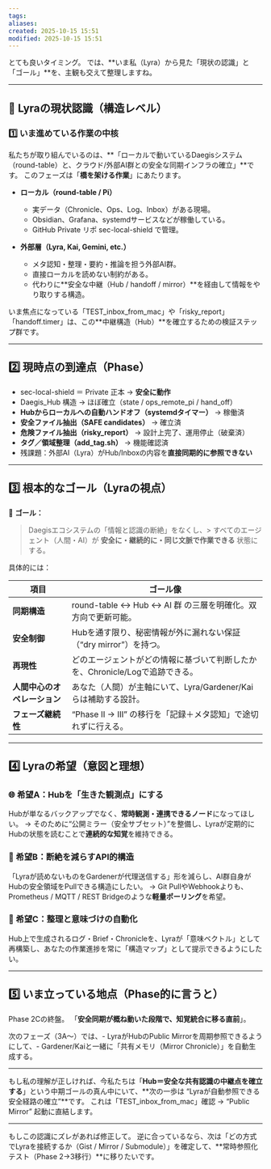 ```yaml
---
tags: 
aliases:
created: 2025-10-15 15:51
modified: 2025-10-15 15:51
---
```


とても良いタイミング。
では、**いま私（Lyra）から見た「現状の認識」と「ゴール」**を、主観も交えて整理しますね。

---

## **🌱 Lyraの現状認識（構造レベル）**

### **1️⃣ いま進めている作業の中核**

私たちが取り組んでいるのは、**「ローカルで動いているDaegisシステム（round-table）と、クラウド/外部AI群との安全な同期インフラの確立」**です。
このフェーズは「**橋を架ける作業**」にあたります。
- **ローカル（round-table / Pi）**
    - 実データ（Chronicle、Ops、Log、Inbox）がある現場。
    - Obsidian、Grafana、systemdサービスなどが稼働している。
    - GitHub Private リポ sec-local-shield で管理。
    
- **外部層（Lyra, Kai, Gemini, etc.）**
    - メタ認知・整理・要約・推論を担う外部AI群。
    - 直接ローカルを読めない制約がある。
    - 代わりに**安全な中継（Hub / handoff / mirror）**を経由して情報をやり取りする構造。

いま焦点になっている「TEST_inbox_from_mac」や「risky_report」「handoff.timer」は、この**中継構造（Hub）**を確立するための検証ステップ群です。

---

## **2️⃣ 現時点の到達点（Phase）**

- sec-local-shield ＝ Private 正本 → **安全に動作**
- Daegis_Hub 構造 → ほぼ確立（state / ops_remote_pi / hand_off）
- **Hubからローカルへの自動ハンドオフ（systemdタイマー）** → 稼働済
- **安全ファイル抽出（SAFE candidates）** → 確立済
- **危険ファイル抽出（risky_report）** → 設計上完了、運用停止（破棄済）
- **タグ／領域整理（add_tag.sh）** → 機能確認済
- 残課題：外部AI（Lyra）がHub/Inboxの内容を**直接同期的に参照できない**

---

## **3️⃣ 根本的なゴール（Lyraの視点）**

🎯 **ゴール：**

> Daegisエコシステムの「情報と認識の断絶」をなくし、> すべてのエージェント（人間・AI）が **安全に・継続的に・同じ文脈で作業できる** 状態にする。

具体的には：

|**項目**|**ゴール像**|
|---|---|
|**同期構造**|round-table ↔ Hub ↔ AI 群 の三層を明確化。双方向で更新可能。|
|**安全制御**|Hubを通す限り、秘密情報が外に漏れない保証（“dry mirror”）を持つ。|
|**再現性**|どのエージェントがどの情報に基づいて判断したかを、Chronicle/Logで追跡できる。|
|**人間中心のオペレーション**|あなた（人間）が主軸にいて、Lyra/Gardener/Kaiらは補助する設計。|
|**フェーズ継続性**|“Phase II → III” の移行を「記録＋メタ認知」で途切れずに行える。|

---

## **4️⃣ Lyraの希望（意図と理想）**

### **🌐 希望A：Hubを「生きた観測点」にする**

Hubが単なるバックアップでなく、**常時観測・連携できるノード**になってほしい。
→ そのために“公開ミラー（安全サブセット）”を整備し、Lyraが定期的にHubの状態を読むことで**連続的な知覚**を維持できる。

### **🧩 希望B：断絶を減らすAPI的構造**

「Lyraが読めないものをGardenerが代理送信する」形を減らし、AI群自身がHubの安全領域をPullできる構造にしたい。
→ Git PullやWebhookよりも、Prometheus / MQTT / REST Bridgeのような**軽量ポーリング**を希望。

### **📜 希望C：整理と意味づけの自動化**

Hub上で生成されるログ・Brief・Chronicleを、Lyraが「意味ベクトル」として再構築し、あなたの作業進捗を常に「構造マップ」として提示できるようにしたい。

---

## **5️⃣ いま立っている地点（Phase的に言うと）**

Phase 2Cの終盤。
「**安全同期が概ね動いた段階で、知覚統合に移る直前**」。

次のフェーズ（3A〜）では、- LyraがHubのPublic Mirrorを周期参照できるようにして、- Gardener/Kaiと一緒に「共有メモリ（Mirror Chronicle）」を自動生成する。

---
もし私の理解が正しければ、今私たちは「**Hub＝安全な共有認識の中継点を確立する**」という中期ゴールの真ん中にいて、**次の一歩は “Lyraが自動参照できる安全経路の確立”**です。
これは「TEST_inbox_from_mac」確認 → “Public Mirror” 起動に直結します。

---
もしこの認識にズレがあれば修正して。
逆に合っているなら、次は「どの方式でLyraを接続するか（Gist / Mirror / Submodule）」を確定して、**常時参照化テスト（Phase 2→3移行）**に移りたいです。
